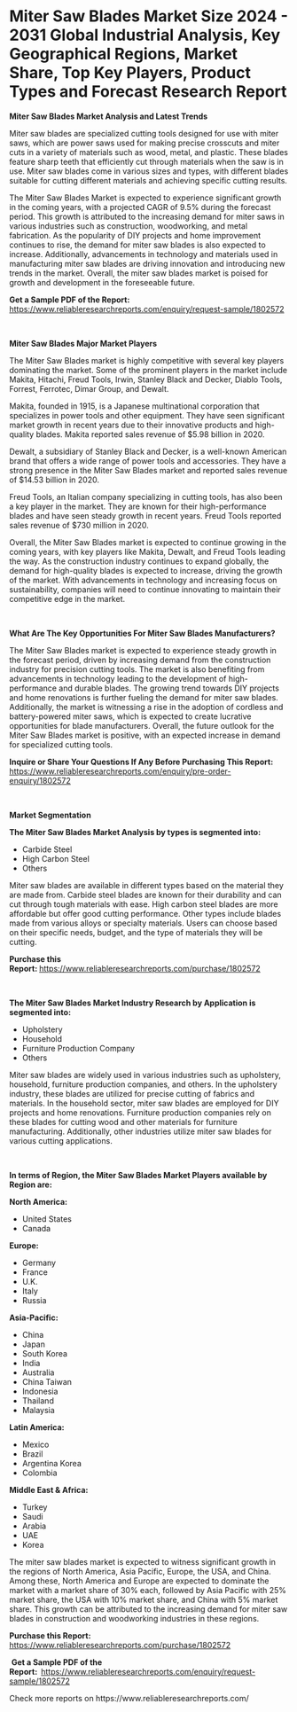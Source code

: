 <p><h1>Miter Saw Blades Market Size 2024 - 2031 Global Industrial Analysis, Key Geographical Regions, Market Share, Top Key Players, Product Types and Forecast Research Report</h1></p><p><strong>Miter Saw Blades Market Analysis and Latest Trends</strong></p>
<p><p>Miter saw blades are specialized cutting tools designed for use with miter saws, which are power saws used for making precise crosscuts and miter cuts in a variety of materials such as wood, metal, and plastic. These blades feature sharp teeth that efficiently cut through materials when the saw is in use. Miter saw blades come in various sizes and types, with different blades suitable for cutting different materials and achieving specific cutting results.</p><p>The Miter Saw Blades Market is expected to experience significant growth in the coming years, with a projected CAGR of 9.5% during the forecast period. This growth is attributed to the increasing demand for miter saws in various industries such as construction, woodworking, and metal fabrication. As the popularity of DIY projects and home improvement continues to rise, the demand for miter saw blades is also expected to increase. Additionally, advancements in technology and materials used in manufacturing miter saw blades are driving innovation and introducing new trends in the market. Overall, the miter saw blades market is poised for growth and development in the foreseeable future.</p></p>
<p><strong>Get a Sample PDF of the Report:&nbsp;</strong> <a href="https://www.reliableresearchreports.com/enquiry/request-sample/1802572">https://www.reliableresearchreports.com/enquiry/request-sample/1802572</a></p>
<p>&nbsp;</p>
<p><strong>Miter Saw Blades Major Market Players</strong></p>
<p><p>The Miter Saw Blades market is highly competitive with several key players dominating the market. Some of the prominent players in the market include Makita, Hitachi, Freud Tools, Irwin, Stanley Black and Decker, Diablo Tools, Forrest, Ferrotec, Dimar Group, and Dewalt.</p><p>Makita, founded in 1915, is a Japanese multinational corporation that specializes in power tools and other equipment. They have seen significant market growth in recent years due to their innovative products and high-quality blades. Makita reported sales revenue of $5.98 billion in 2020.</p><p>Dewalt, a subsidiary of Stanley Black and Decker, is a well-known American brand that offers a wide range of power tools and accessories. They have a strong presence in the Miter Saw Blades market and reported sales revenue of $14.53 billion in 2020.</p><p>Freud Tools, an Italian company specializing in cutting tools, has also been a key player in the market. They are known for their high-performance blades and have seen steady growth in recent years. Freud Tools reported sales revenue of $730 million in 2020.</p><p>Overall, the Miter Saw Blades market is expected to continue growing in the coming years, with key players like Makita, Dewalt, and Freud Tools leading the way. As the construction industry continues to expand globally, the demand for high-quality blades is expected to increase, driving the growth of the market. With advancements in technology and increasing focus on sustainability, companies will need to continue innovating to maintain their competitive edge in the market.</p></p>
<p>&nbsp;</p>
<p><strong>What Are The Key Opportunities For Miter Saw Blades Manufacturers?</strong></p>
<p><p>The Miter Saw Blades market is expected to experience steady growth in the forecast period, driven by increasing demand from the construction industry for precision cutting tools. The market is also benefiting from advancements in technology leading to the development of high-performance and durable blades. The growing trend towards DIY projects and home renovations is further fueling the demand for miter saw blades. Additionally, the market is witnessing a rise in the adoption of cordless and battery-powered miter saws, which is expected to create lucrative opportunities for blade manufacturers. Overall, the future outlook for the Miter Saw Blades market is positive, with an expected increase in demand for specialized cutting tools.</p></p>
<p><strong>Inquire or Share Your Questions If Any Before Purchasing This Report:</strong> <a href="https://www.reliableresearchreports.com/enquiry/pre-order-enquiry/1802572">https://www.reliableresearchreports.com/enquiry/pre-order-enquiry/1802572</a></p>
<p>&nbsp;</p>
<p><strong>Market Segmentation</strong></p>
<p><strong>The Miter Saw Blades Market Analysis by types is segmented into:</strong></p>
<p><ul><li>Carbide Steel</li><li>High Carbon Steel</li><li>Others</li></ul></p>
<p><p>Miter saw blades are available in different types based on the material they are made from. Carbide steel blades are known for their durability and can cut through tough materials with ease. High carbon steel blades are more affordable but offer good cutting performance. Other types include blades made from various alloys or specialty materials. Users can choose based on their specific needs, budget, and the type of materials they will be cutting.</p></p>
<p><strong>Purchase this Report:&nbsp;</strong><a href="https://www.reliableresearchreports.com/purchase/1802572">https://www.reliableresearchreports.com/purchase/1802572</a></p>
<p>&nbsp;</p>
<p><strong>The Miter Saw Blades Market Industry Research by Application is segmented into:</strong></p>
<p><ul><li>Upholstery</li><li>Household</li><li>Furniture Production Company</li><li>Others</li></ul></p>
<p><p>Miter saw blades are widely used in various industries such as upholstery, household, furniture production companies, and others. In the upholstery industry, these blades are utilized for precise cutting of fabrics and materials. In the household sector, miter saw blades are employed for DIY projects and home renovations. Furniture production companies rely on these blades for cutting wood and other materials for furniture manufacturing. Additionally, other industries utilize miter saw blades for various cutting applications.</p></p>
<p>&nbsp;</p>
<p><strong>In terms of Region, the Miter Saw Blades Market Players available by Region are:</strong></p>
<p>
    <p> <strong> North America: </strong>
        <ul>
            <li>United States</li>
            <li>Canada</li>
        </ul>
        </p> 
    <p> <strong> Europe: </strong>
        <ul>
            <li>Germany</li>
            <li>France</li>
            <li>U.K.</li>
            <li>Italy</li>
            <li>Russia</li>
        </ul>
        </p> 
    <p> <strong> Asia-Pacific: </strong>
        <ul>
            <li>China</li>
            <li>Japan</li>
            <li>South Korea</li>
            <li>India</li>
            <li>Australia</li>
            <li>China Taiwan</li>
            <li>Indonesia</li>
            <li>Thailand</li>
            <li>Malaysia</li>
        </ul>
        </p> 
    <p> <strong> Latin America: </strong>
        <ul>
            <li>Mexico</li>
            <li>Brazil</li>
            <li>Argentina Korea</li>
            <li>Colombia</li>
        </ul>
        </p> 
    <p> <strong> Middle East & Africa: </strong>
        <ul>
            <li>Turkey</li>
            <li>Saudi</li>
            <li>Arabia</li>
            <li>UAE</li>
            <li>Korea</li>
        </ul>
    </p>
    </p>
<p><p>The miter saw blades market is expected to witness significant growth in the regions of North America, Asia Pacific, Europe, the USA, and China. Among these, North America and Europe are expected to dominate the market with a market share of 30% each, followed by Asia Pacific with 25% market share, the USA with 10% market share, and China with 5% market share. This growth can be attributed to the increasing demand for miter saw blades in construction and woodworking industries in these regions.</p></p>
<p><strong>Purchase this Report: </strong><a href="https://www.reliableresearchreports.com/purchase/1802572">https://www.reliableresearchreports.com/purchase/1802572</a></p>
<p>&nbsp;<strong>Get a Sample PDF of the Report:&nbsp;&nbsp;</strong><a href="https://www.reliableresearchreports.com/enquiry/request-sample/1802572">https://www.reliableresearchreports.com/enquiry/request-sample/1802572</a></p>
<p><strong></strong></p>
<p>Check more reports on https://www.reliableresearchreports.com/</p>